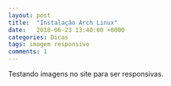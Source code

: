```yaml
---
layout: post
title:  "Instalação Arch Linux"
date:   2018-06-23 13:40:00 +0000
categories: Dicas
tags: imagem responsivo
comments: 1
---
```


Testando imagens no site para ser responsivas.

<style>
img{
	max-width:100%;
	height:auto;
}

Imagem aqui
<img src="https://timeline.canaltech.com.br/272326.700/google-remove-botao-ver-imagem-das-buscas-para-evitar-roubo-108334.jpg" />
